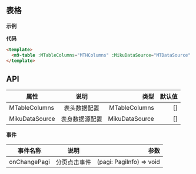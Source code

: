 ## 表格

**示例**

<m9-table :MTableColumns="MTHColumns" :MikuDataSource="MTDataSource0" :MKey="'key'">
</m9-table>

**代码**

```html
<template>
  <m9-table :MTableColumns="MTHColumns" :MikuDataSource="MTDataSource" :MKey="'key'"></m9-table>
</template>
```

## API

| 属性           | 说明           | 类型  | 默认值  |
| ------------- |:-------------:| -----:| -----: |
| MTableColumns       | 表头数据配置   | MTableColumns | [] |
| MikuDataSource| 表身数据源配置 | MikuDataSource | [] |

**事件**

| 事件名称           | 说明           | 参数  |
| -------------     |:-------------:| -----:|
| onChangePagi      | 分页点击事件    | (pagi: PagiInfo) => void |

<script setup>
  // ? 测试千万级树表结构数据用例
  const prefix = 'miku'
  const MTHColumns = Array.from({ length: 10 }, (_, _i) => {
    return {
      key: prefix + '-' + _i,
      title: '美九' + '-' + _i,
      fixed: _i < 2 ? 'left' : _i > 5 ? 'right' : undefined,
      sortable: _i === 6,
      filterable: _i === 1,
      isTreeNode: _i === 0
    }
  })
  const MTDataSource = Array.from({ length: 100000 }, (_, _i) => {
    return MTHColumns.reduce((RowData, column, _j) => {
      RowData[column.key]='美九'+'-'+_i+'-'+_j;
      if (Math.ceil(_i / 100) === Math.floor(_i / 100)) {
        RowData['children'] = Array.from({ length: 10 }, (_, _childIndex) => {
          return MTHColumns.reduce((ChildRowData, column, _childJndex) => {
            ChildRowData[column.key] = '孩子' + '-' + _i + '-' + _childIndex + '.' + _childJndex
            if (_childIndex === 1) {
              ChildRowData['children'] = Array.from({ length: 5 }, (_, _grandSonIndex) => {
                return MTHColumns.reduce((GrandSonRowData, column, _grandSonJndex) => {
                  GrandSonRowData[column.key] = '孙子' + '-' + _i + '-' + _childIndex + '.' + _childJndex + '>' + _grandSonIndex + '.' + _grandSonJndex
                  return GrandSonRowData
                }, {})
              })
            }
            return ChildRowData
          }, {})
        })
      }
      return RowData
    }, {})
  })
  const MTDataSource0 = Array.from({ length: 100000 }, (_, _i) => {
    return MTHColumns.reduce((RowData, column, _j) => {
      RowData[column.key]='美九'+'-'+_i+'-'+_j
      return RowData
    }, {})
  })
</script>